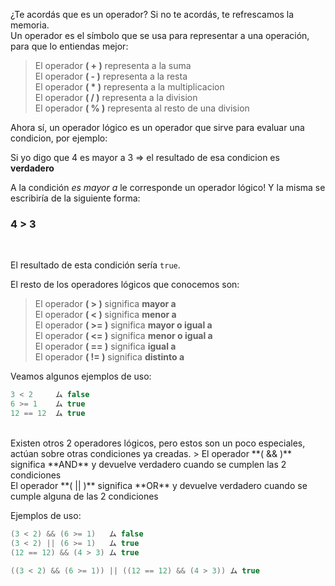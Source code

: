 ¿Te acordás que es un operador? Si no te acordás, te refrescamos la memoria.<br>
Un operador es el símbolo que se usa para representar a una operación, para que lo entiendas mejor:
> El operador **( + )** representa a la suma<br>
El operador **( - )** representa a la resta<br>
El operador **( * )** representa a la multiplicacion<br>
El operador **( / )** representa a la division<br>
El operador **( % )** representa al resto de una division<br>

Ahora sí, un operador lógico es un operador que sirve para evaluar una condicion, por ejemplo:

Si yo digo que 4 es mayor a 3 => el resultado de esa condicion es **verdadero**<br>

A la condición _es mayor a_ le corresponde un operador lógico! Y la misma se escribiría de la siguiente forma:<br>

### 4 **>** 3
<br>

El resultado de esta condición sería `true`.
<br>

El resto de los operadores lógicos que conocemos son:<br>

> El operador **( > )** significa **mayor a**<br>
El operador **( < )** significa **menor a**<br>
El operador **( >= )** significa **mayor o igual a**<br>
El operador **( <= )** significa **menor o igual a**<br>
El operador **( == )** significa **igual a**<br>
El operador **( != )** significa **distinto a**<br>

Veamos algunos ejemplos de uso:<br>

``` c
3 < 2     ム false
6 >= 1    ム true
12 == 12  ム true
```
<br>
Existen otros 2 operadores lógicos, pero estos son un poco especiales, actúan sobre otras condiciones ya creadas.
> El operador **( && )** significa **AND** y devuelve verdadero cuando se cumplen las 2 condiciones<br>
El operador **( || )** significa **OR** y devuelve verdadero cuando se cumple alguna de las 2 condiciones<br>

Ejemplos de uso:<br>

``` c
(3 < 2) && (6 >= 1)   ム false
(3 < 2) || (6 >= 1)   ム true
(12 == 12) && (4 > 3) ム true

((3 < 2) && (6 >= 1)) || ((12 == 12) && (4 > 3)) ム true
```
